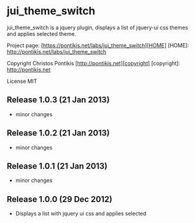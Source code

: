jui_theme_switch
================

jui_theme_switch is a jquery plugin, displays a list of jquery-ui css themes and applies selected theme.

Project page: [https://pontikis.net/labs/jui_theme_switch][HOME]
[HOME]: http://pontikis.net/labs/jui_theme_switch

Copyright Christos Pontikis [http://pontikis.net][copyright]
[copyright]: http://pontikis.net

License MIT

Release 1.0.3 (21 Jan 2013)
---------------------------
* minor changes


Release 1.0.2 (21 Jan 2013)
---------------------------
* minor changes


Release 1.0.1 (21 Jan 2013)
---------------------------
* minor changes


Release 1.0.0 (29 Dec 2012)
---------------------------
* Displays a list with jquery ui css and applies selected
